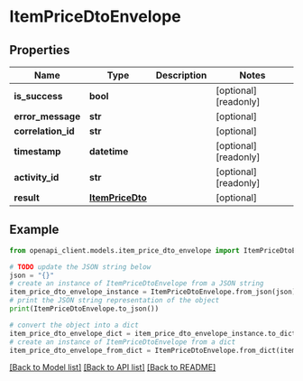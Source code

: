 # ItemPriceDtoEnvelope


## Properties

Name | Type | Description | Notes
------------ | ------------- | ------------- | -------------
**is_success** | **bool** |  | [optional] [readonly] 
**error_message** | **str** |  | [optional] 
**correlation_id** | **str** |  | [optional] 
**timestamp** | **datetime** |  | [optional] [readonly] 
**activity_id** | **str** |  | [optional] [readonly] 
**result** | [**ItemPriceDto**](ItemPriceDto.md) |  | [optional] 

## Example

```python
from openapi_client.models.item_price_dto_envelope import ItemPriceDtoEnvelope

# TODO update the JSON string below
json = "{}"
# create an instance of ItemPriceDtoEnvelope from a JSON string
item_price_dto_envelope_instance = ItemPriceDtoEnvelope.from_json(json)
# print the JSON string representation of the object
print(ItemPriceDtoEnvelope.to_json())

# convert the object into a dict
item_price_dto_envelope_dict = item_price_dto_envelope_instance.to_dict()
# create an instance of ItemPriceDtoEnvelope from a dict
item_price_dto_envelope_from_dict = ItemPriceDtoEnvelope.from_dict(item_price_dto_envelope_dict)
```
[[Back to Model list]](../README.md#documentation-for-models) [[Back to API list]](../README.md#documentation-for-api-endpoints) [[Back to README]](../README.md)


